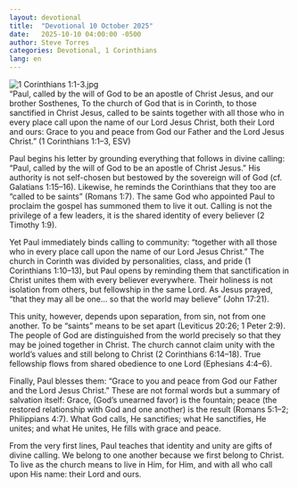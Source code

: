 ```yaml
---
layout: devotional
title:  "Devotional 10 October 2025"
date:   2025-10-10 04:00:00 -0500
author: Steve Torres
categories: Devotional, 1 Corinthians
lang: en
---
```

<img src="https://sitemedia.esteeb.com/file/esteebcomsitemedia/devotional_images/1-Corinthians/1-Cor-1_1-3.jpg?raw=true" alt="1 Corinthians 1:1-3.jpg" style="max-width: 100%; height: auto;">

<div class="scripture">
  “Paul, called by the will of God to be an apostle of Christ Jesus, and our brother Sosthenes, To the church of God that is in Corinth, to those sanctified in Christ Jesus, called to be saints together with all those who in every place call upon the name of our Lord Jesus Christ, both their Lord and ours: Grace to you and peace from God our Father and the Lord Jesus Christ.” (1 Corinthians 1:1–3, ESV)
</div>

Paul begins his letter by grounding everything that follows in divine calling: “Paul, called by the will of God to be an apostle of Christ Jesus.” His authority is not self-chosen but bestowed by the sovereign will of God (cf. Galatians 1:15–16). Likewise, he reminds the Corinthians that they too are “called to be saints” (Romans 1:7). The same God who appointed Paul to proclaim the gospel has summoned them to live it out. Calling is not the privilege of a few leaders, it is the shared identity of every believer (2 Timothy 1:9).

Yet Paul immediately binds calling to community: “together with all those who in every place call upon the name of our Lord Jesus Christ.” The church in Corinth was divided by personalities, class, and pride (1 Corinthians 1:10–13), but Paul opens by reminding them that sanctification in Christ unites them with every believer everywhere. Their holiness is not isolation from others, but fellowship in the same Lord. As Jesus prayed, “that they may all be one… so that the world may believe” (John 17:21).

This unity, however, depends upon separation, from sin, not from one another. To be “saints” means to be set apart (Leviticus 20:26; 1 Peter 2:9). The people of God are distinguished from the world precisely so that they may be joined together in Christ. The church cannot claim unity with the world’s values and still belong to Christ (2 Corinthians 6:14–18). True fellowship flows from shared obedience to one Lord (Ephesians 4:4–6).

Finally, Paul blesses them: “Grace to you and peace from God our Father and the Lord Jesus Christ.” These are not formal words but a summary of salvation itself: Grace, (God’s unearned favor) is the fountain; peace (the restored relationship with God and one another) is the result (Romans 5:1–2; Philippians 4:7). What God calls, He sanctifies; what He sanctifies, He unites; and what He unites, He fills with grace and peace.

From the very first lines, Paul teaches that identity and unity are gifts of divine calling. We belong to one another because we first belong to Christ. To live as the church means to live in Him, for Him, and with all who call upon His name: their Lord and ours.
